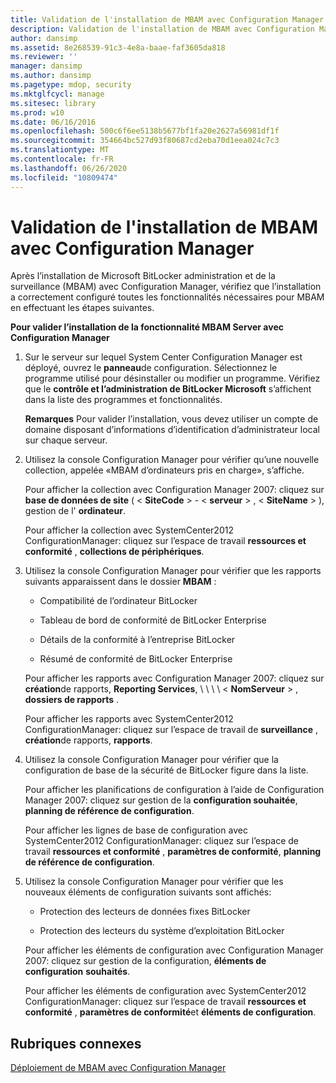 ```yaml
---
title: Validation de l'installation de MBAM avec Configuration Manager
description: Validation de l'installation de MBAM avec Configuration Manager
author: dansimp
ms.assetid: 8e268539-91c3-4e8a-baae-faf3605da818
ms.reviewer: ''
manager: dansimp
ms.author: dansimp
ms.pagetype: mdop, security
ms.mktglfcycl: manage
ms.sitesec: library
ms.prod: w10
ms.date: 06/16/2016
ms.openlocfilehash: 500c6f6ee5138b5677bf1fa20e2627a56981df1f
ms.sourcegitcommit: 354664bc527d93f80687cd2eba70d1eea024c7c3
ms.translationtype: MT
ms.contentlocale: fr-FR
ms.lasthandoff: 06/26/2020
ms.locfileid: "10809474"
---
```

# Validation de l'installation de MBAM avec Configuration Manager


Après l’installation de Microsoft BitLocker administration et de la surveillance (MBAM) avec Configuration Manager, vérifiez que l’installation a correctement configuré toutes les fonctionnalités nécessaires pour MBAM en effectuant les étapes suivantes.

**Pour valider l’installation de la fonctionnalité MBAM Server avec Configuration Manager**

1.  Sur le serveur sur lequel System Center Configuration Manager est déployé, ouvrez le **panneau**de configuration. Sélectionnez le programme utilisé pour désinstaller ou modifier un programme. Vérifiez que le **contrôle et l’administration de BitLocker Microsoft** s’affichent dans la liste des programmes et fonctionnalités.

    **Remarques**  Pour valider l’installation, vous devez utiliser un compte de domaine disposant d’informations d’identification d’administrateur local sur chaque serveur.

     

2.  Utilisez la console Configuration Manager pour vérifier qu’une nouvelle collection, appelée «MBAM d’ordinateurs pris en charge», s’affiche.

    Pour afficher la collection avec Configuration Manager 2007: cliquez sur **base de données de site** ( &lt; **SiteCode** &gt;  -  &lt; **serveur** &gt; , &lt; **SiteName** &gt; ), gestion de l' **ordinateur**.

    Pour afficher la collection avec SystemCenter2012 ConfigurationManager: cliquez sur l’espace de travail **ressources et conformité** , **collections de périphériques**.

3.  Utilisez la console Configuration Manager pour vérifier que les rapports suivants apparaissent dans le dossier **MBAM** :

    -   Compatibilité de l’ordinateur BitLocker

    -   Tableau de bord de conformité de BitLocker Enterprise

    -   Détails de la conformité à l’entreprise BitLocker

    -   Résumé de conformité de BitLocker Enterprise

    Pour afficher les rapports avec Configuration Manager 2007: cliquez sur **création**de rapports, **Reporting Services**, \ \ \ \ &lt; **NomServeur** &gt; , **dossiers de rapports** .

    Pour afficher les rapports avec SystemCenter2012 ConfigurationManager: cliquez sur l’espace de travail de **surveillance** , **création**de rapports, **rapports**.

4.  Utilisez la console Configuration Manager pour vérifier que la configuration de base de la sécurité de BitLocker figure dans la liste.

    Pour afficher les planifications de configuration à l’aide de Configuration Manager 2007: cliquez sur gestion de la **configuration souhaitée**, **planning de référence de configuration**.

    Pour afficher les lignes de base de configuration avec SystemCenter2012 ConfigurationManager: cliquez sur l’espace de travail **ressources et conformité** , **paramètres de conformité**, **planning de référence de configuration**.

5.  Utilisez la console Configuration Manager pour vérifier que les nouveaux éléments de configuration suivants sont affichés:

    -   Protection des lecteurs de données fixes BitLocker

    -   Protection des lecteurs du système d’exploitation BitLocker

    Pour afficher les éléments de configuration avec Configuration Manager 2007: cliquez sur gestion de la configuration, **éléments de configuration** **souhaités**.

    Pour afficher les éléments de configuration avec SystemCenter2012 ConfigurationManager: cliquez sur l’espace de travail **ressources et conformité** , **paramètres de conformité**et **éléments de configuration**.

## Rubriques connexes


[Déploiement de MBAM avec Configuration Manager](deploying-mbam-with-configuration-manager-mbam2.md)

 

 





